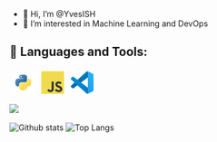 - 👋 Hi, I’m @YvesISH
- 👀 I’m interested in Machine Learning and DevOps

## 🧰 Languages and Tools:
<p>
<img src="https://raw.githubusercontent.com/github/explore/80688e429a7d4ef2fca1e82350fe8e3517d3494d/topics/python/python.png" alt="Python" height="40" style="vertical-align:top; margin:4px">
<img src="https://raw.githubusercontent.com/github/explore/80688e429a7d4ef2fca1e82350fe8e3517d3494d/topics/javascript/javascript.png" alt="Javascript" height="40" style="vertical-align:top; margin:4px">
<img src="https://raw.githubusercontent.com/github/explore/80688e429a7d4ef2fca1e82350fe8e3517d3494d/topics/visual-studio-code/visual-studio-code.png" alt="VS Code" height="40" style="vertical-align:top; margin:4px">
</p>

<div id="header">
  <img src="https://media.giphy.com/media/M9gbBd9nbDrOTu1Mqx/giphy.gif" width="100"/>
</div>

<!---
YvesISH/YvesISH is a ✨ special ✨ repository because its `README.md` (this file) appears on your GitHub profile.
You can click the Preview link to take a look at your changes.
--->
![Github stats](https://github-readme-stats.vercel.app/api?username=YvesISH)
![Top Langs](https://github-readme-stats.vercel.app/api/top-langs/?username=YvesISH&theme=tokyonight)
